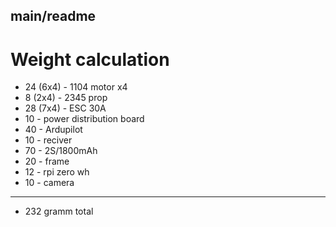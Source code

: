 ## main/readme


# Weight calculation

- 24 (6x4) - 1104 motor x4
- 8  (2x4)  - 2345 prop
- 28 (7x4)  - ESC 30A
- 10        - power distribution board
- 40        - Ardupilot
- 10        - reciver
- 70        - 2S/1800mAh
- 20        - frame 
- 12        - rpi zero wh
- 10        - camera
- -----
- 232 gramm total

